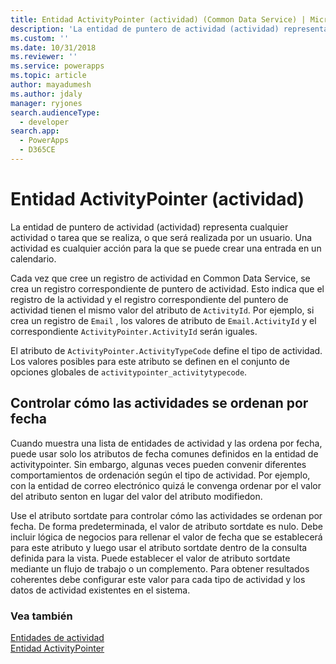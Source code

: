 ```yaml
---
title: Entidad ActivityPointer (actividad) (Common Data Service) | Microsoft Docs
description: 'La entidad de puntero de actividad (actividad) representa cualquier actividad o tarea que se realiza, o que será realizada por un usuario. Una actividad es cualquier acción para la que se puede crear una entrada en un calendario.'
ms.custom: ''
ms.date: 10/31/2018
ms.reviewer: ''
ms.service: powerapps
ms.topic: article
author: mayadumesh
ms.author: jdaly
manager: ryjones
search.audienceType:
  - developer
search.app:
  - PowerApps
  - D365CE
---
```

# <a name="activitypointer-activity-entity"></a>Entidad ActivityPointer (actividad)

La entidad de puntero de actividad (actividad) representa cualquier actividad o tarea que se realiza, o que será realizada por un usuario. Una actividad es cualquier acción para la que se puede crear una entrada en un calendario.  
  
 Cada vez que cree un registro de actividad en Common Data Service, se crea un registro correspondiente de puntero de actividad. Esto indica que el registro de la actividad y el registro correspondiente del puntero de actividad tienen el mismo valor del atributo de `ActivityId`. Por ejemplo, si crea un registro de `Email` , los valores de atributo de `Email.ActivityId` y el correspondiente `ActivityPointer.ActivityId` serán iguales.  
  
 El atributo de `ActivityPointer.ActivityTypeCode` define el tipo de actividad. Los valores posibles para este atributo se definen en el conjunto de opciones globales de `activitypointer_activitytypecode`.  
  
<a name="bkmk_sortdate"></a>   

## <a name="control-how-activities-are-sorted-by-date"></a>Controlar cómo las actividades se ordenan por fecha  
  
 Cuando muestra una lista de entidades de actividad y las ordena por fecha, puede usar solo los atributos de fecha comunes definidos en la entidad de activitypointer. Sin embargo, algunas veces pueden convenir diferentes comportamientos de ordenación según el tipo de actividad. Por ejemplo, con la entidad de correo electrónico quizá le convenga ordenar por el valor del atributo senton en lugar del valor del atributo modifiedon.  
  
 Use el atributo sortdate para controlar cómo las actividades se ordenan por fecha. De forma predeterminada, el valor de atributo sortdate es nulo. Debe incluir lógica de negocios para rellenar el valor de fecha que se establecerá para este atributo y luego usar el atributo sortdate dentro de la consulta definida para la vista. Puede establecer el valor de atributo sortdate mediante un flujo de trabajo o un complemento. Para obtener resultados coherentes debe configurar este valor para cada tipo de actividad y los datos de actividad existentes en el sistema.  
  
### <a name="see-also"></a>Vea también  
 [Entidades de actividad](activity-entities.md)   
 [Entidad ActivityPointer](reference/entities/activitypointer.md)